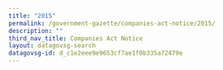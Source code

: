 ```yaml
---
title: "2015"
permalink: /government-gazette/companies-act-notice/2015/
description: ""
third_nav_title: Companies Act Notice
layout: datagovsg-search
datagovsg-id: d_c1e2eee9e9653cf7ae1f0b335a72479e
---
```

